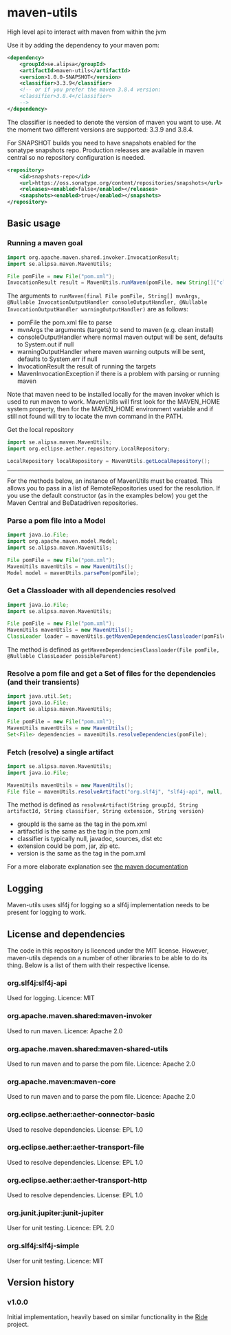 # maven-utils
High level api to interact with maven from within the jvm

Use it by adding the dependency to your maven pom:
```xml
<dependency>
    <groupId>se.alipsa</groupId>
    <artifactId>maven-utils</artifactId>
    <version>1.0.0-SNAPSHOT</version>
    <classifier>3.3.9</classifier>
    <!-- or if you prefer the maven 3.8.4 version:
    <classifier>3.8.4</classifier>
    -->
</dependency>
```

The classifier is needed to denote the version of maven you want to use. At the moment
two different versions are supported: 3.3.9 and 3.8.4.

For SNAPSHOT builds you need to have snapshots enabled for the sonatype snapshots repo. Production releases are available 
in maven central so no repository configuration is needed.

```xml
<repository>
    <id>snapshots-repo</id>
    <url>https://oss.sonatype.org/content/repositories/snapshots</url>
    <releases><enabled>false</enabled></releases>
    <snapshots><enabled>true</enabled></snapshots>
</repository>
```

## Basic usage

### Running a maven goal
```groovy
import org.apache.maven.shared.invoker.InvocationResult;
import se.alipsa.maven.MavenUtils;

File pomFile = new File("pom.xml");
InvocationResult result = MavenUtils.runMaven(pomFile, new String[]{"clean", "install"}, null, null);
```
The arguments to `runMaven(final File pomFile, String[] mvnArgs,
@Nullable InvocationOutputHandler consoleOutputHandler,
@Nullable InvocationOutputHandler warningOutputHandler)` are as follows:
- pomFile the pom.xml file to parse
- mvnArgs the arguments (targets) to send to maven (e.g. clean install)
- consoleOutputHandler where normal maven output will be sent, defaults to System.out if null
- warningOutputHandler where maven warning outputs will be sent, defaults to System.err if null
- InvocationResult the result of running the targets
- MavenInvocationException if there is a problem with parsing or running maven

Note that maven need to be installed locally for the maven invoker which is used to run maven to work. MavenUtils will first 
look for the MAVEN_HOME system property, then for the MAVEN_HOME environment variable and if still not found will try to locate
the mvn command in the PATH.

Get the local repository
```groovy
import se.alipsa.maven.MavenUtils;
import org.eclipse.aether.repository.LocalRepository;

LocalRepository localRepository = MavenUtils.getLocalRepository();
```
<hr />
For the methods below, an instance of MavenUtils must be created. This allows you to pass in
a list of RemoteRepositories used for the resolution. If you use the default constructor (as in the examples below)
you get the Maven Central and BeDatadriven repositories.

### Parse a pom file into a Model

```groovy
import java.io.File;
import org.apache.maven.model.Model;
import se.alipsa.maven.MavenUtils;

File pomFile = new File("pom.xml");
MavenUtils mavenUtils = new MavenUtils();
Model model = mavenUtils.parsePom(pomFile);
```

### Get a Classloader with all dependencies resolved

```groovy
import java.io.File;
import se.alipsa.maven.MavenUtils;

File pomFile = new File("pom.xml");
MavenUtils mavenUtils = new MavenUtils();
ClassLoader loader = mavenUtils.getMavenDependenciesClassloader(pomFile, this.getClass().getClassLoader())
```
The method is defined as `getMavenDependenciesClassloader(File pomFile, @Nullable ClassLoader possibleParent)` 

### Resolve a pom file and get a Set of files for the dependencies (and their transients)

```groovy
import java.util.Set;
import java.io.File;
import se.alipsa.maven.MavenUtils;

File pomFile = new File("pom.xml");
MavenUtils mavenUtils = new MavenUtils();
Set<File> dependencies = mavenUtils.resolveDependencies(pomFile);
```

### Fetch (resolve) a single artifact
```groovy
import se.alipsa.maven.MavenUtils;
import java.io.File;

MavenUtils mavenUtils = new MavenUtils();
File file = mavenUtils.resolveArtifact("org.slf4j", "slf4j-api", null, "jar", "1.7.32");
```

The method is defined as `resolveArtifact(String groupId, String artifactId, String classifier, String extension, String version)`
- groupId is the same as the <groupId> tag in the pom.xml
- artifactId is the same as the <artifactId> tag in the pom.xml
- classifier is typically null, javadoc, sources, dist etc
- extension could be pom, jar, zip etc.
- version is the same as the <version> tag in the pom.xml


For a more elaborate explanation see [the maven documentation](https://maven.apache.org/pom.html)

## Logging
Maven-utils uses slf4j for logging so a slf4j implementation needs to be present for logging to work. 

## License and dependencies
The code in this repository is licenced under the MIT license. However, maven-utils depends on a number of other libraries
to be able to do its thing. Below is a list of them with their respective license.

### org.slf4j:slf4j-api
Used for logging. Licence: MIT

### org.apache.maven.shared:maven-invoker
Used to run maven. Licence: Apache 2.0

### org.apache.maven.shared:maven-shared-utils
Used to run maven and to parse the pom file. Licence: Apache 2.0

### org.apache.maven:maven-core
Used to run maven and to parse the pom file. Licence: Apache 2.0

### org.eclipse.aether:aether-connector-basic
Used to resolve dependencies. License: EPL 1.0

### org.eclipse.aether:aether-transport-file
Used to resolve dependencies. License: EPL 1.0

### org.eclipse.aether:aether-transport-http
Used to resolve dependencies. License: EPL 1.0

### org.junit.jupiter:junit-jupiter
User for unit testing. Licence: EPL 2.0

### org.slf4j:slf4j-simple
User for unit testing. Licence: MIT

## Version history

### v1.0.0
Initial implementation, heavily based on similar functionality in the [Ride](https://github.com/perNyfelt/ride) project.